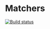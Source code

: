 # Matchers

[![Build status](https://ci.appveyor.com/api/projects/status/r3vvaob3j9signyk?svg=true)](https://ci.appveyor.com/project/gosp1nord/unit-test-matchers)
